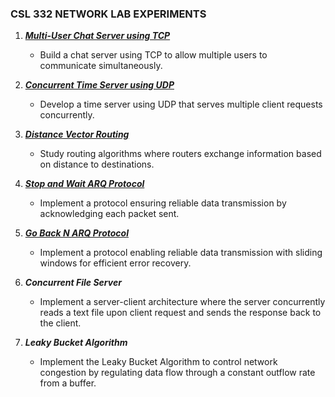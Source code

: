 ### CSL 332 NETWORK LAB EXPERIMENTS

1. [***Multi-User Chat Server using TCP***](https://github.com/Ashil10/Network_Lab/tree/main/1%29Multi%20user%20chat%20TCP
)
   - Build a chat server using TCP to allow multiple users to communicate simultaneously.

2. [***Concurrent Time Server using UDP***](https://github.com/Ashil10/Network_Lab/tree/main/2%29Concurrent%20Time%20Server%20UDP)
   - Develop a time server using UDP that serves multiple client requests concurrently.

3. [***Distance Vector Routing***](https://github.com/Ashil10/Network_Lab/tree/main/3%29Distance%20Vector%20Routing)
   - Study routing algorithms where routers exchange information based on distance to destinations.

4. [***Stop and Wait ARQ Protocol***](https://github.com/Ashil10/Network_Lab/tree/main/4%29Stop%20and%20Wait%20ARQ%20Protocol)
   - Implement a protocol ensuring reliable data transmission by acknowledging each packet sent.

5. [***Go Back N ARQ Protocol***](https://github.com/Ashil10/Network_Lab/tree/main/5%29Go-Back-N%20ARQ%20Protocol)
   - Implement a protocol enabling reliable data transmission with sliding windows for efficient error recovery.

6. ***Concurrent File Server***
   - Implement a server-client architecture where the server concurrently reads a text file upon client request and sends the response back to the client.

7. ***Leaky Bucket Algorithm***
   - Implement the Leaky Bucket Algorithm to control network congestion by regulating data flow through a constant outflow rate from a buffer.

